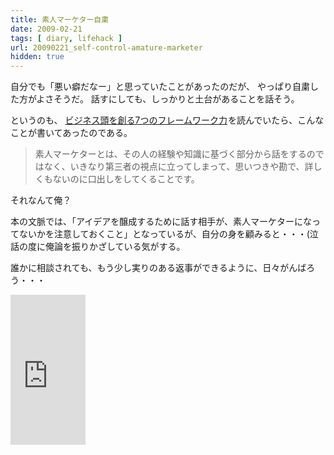 ```yaml
---
title: 素人マーケター自粛
date: 2009-02-21
tags: [ diary, lifehack ]
url: 20090221_self-control-amature-marketer
hidden: true
---
```

自分でも「悪い癖だなー」と思っていたことがあったのだが、
やっぱり自粛した方がよさそうだ。
話すにしても、しっかりと土台があることを話そう。

というのも、
<a href="http://www.amazon.co.jp/gp/product/4887596391?ie=UTF8&tag=gomlog-22&linkCode=as2&camp=247&creative=7399&creativeASIN=4887596391">ビジネス頭を創る7つのフレームワーク力</a><img src="http://www.assoc-amazon.jp/e/ir?t=gomlog-22&l=as2&o=9&a=4887596391" width="1" height="1" border="0" alt="" style="border:none !important; margin:0px !important;" />を読んでいたら、こんなことが書いてあったのである。

<blockquote>
素人マーケターとは、その人の経験や知識に基づく部分から話をするのではなく、いきなり第三者の視点に立ってしまって、思いつきや勘で、詳しくもないのに口出しをしてくることです。
</blockquote>

それなんて俺？

本の文脈では、「アイデアを醸成するために話す相手が、素人マーケターになってないかを注意しておくこと」となっているが、自分の身を顧みると・・・(泣
話の度に俺論を振りかざしている気がする。

誰かに相談されても、もう少し実りのある返事ができるように、日々がんばろう・・・

<iframe src="http://rcm-jp.amazon.co.jp/e/cm?t=gomlog-22&o=9&p=8&l=as1&asins=4887596391&md=1X69VDGQCMF7Z30FM082&fc1=444444&IS2=1&lt1=_blank&m=amazon&lc1=3388EE&bc1=FFFFFF&bg1=FFFFFF&f=ifr" style="width:120px;height:240px;" scrolling="no" marginwidth="0" marginheight="0" frameborder="0"></iframe>
